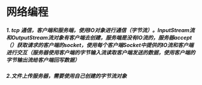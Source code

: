 # 网络编程
##### 1. tcp 通信，客户端和服务端，使用IO对象进行通信（字节流）。InputStream流和OutputStream流对象有客户端去创建，服务端是没有IO流的，服务器accept（）获取请求的客户端的socket，使用每个客户端Socket中提供的IO流和客户端进行交互（服务器使用客户端的字节输入流读取客户端发送的数据，使用客户端的字节输出流给客户端回写数据）
##### 2.文件上传服务器，需要使用自己创建的字节流对象 

